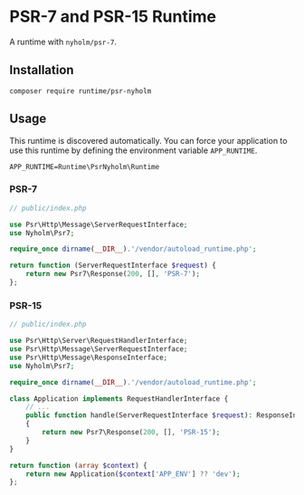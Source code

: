 # PSR-7 and PSR-15 Runtime

A runtime with `nyholm/psr-7`.

## Installation

```
composer require runtime/psr-nyholm
```

## Usage

This runtime is discovered automatically. You can force your application to use
this runtime by defining the environment variable `APP_RUNTIME`.

```
APP_RUNTIME=Runtime\PsrNyholm\Runtime
```

### PSR-7

```php
// public/index.php

use Psr\Http\Message\ServerRequestInterface;
use Nyholm\Psr7;

require_once dirname(__DIR__).'/vendor/autoload_runtime.php';

return function (ServerRequestInterface $request) {
    return new Psr7\Response(200, [], 'PSR-7');
};
```

### PSR-15

```php
// public/index.php

use Psr\Http\Server\RequestHandlerInterface;
use Psr\Http\Message\ServerRequestInterface;
use Psr\Http\Message\ResponseInterface;
use Nyholm\Psr7;

require_once dirname(__DIR__).'/vendor/autoload_runtime.php';

class Application implements RequestHandlerInterface {
    // ...
    public function handle(ServerRequestInterface $request): ResponseInterface
    {
        return new Psr7\Response(200, [], 'PSR-15');
    }
}

return function (array $context) {
    return new Application($context['APP_ENV'] ?? 'dev');
};
```
